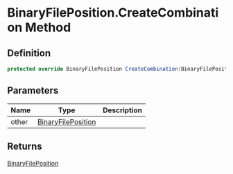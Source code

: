# BinaryFilePosition.CreateCombination Method
## Definition

```c#
protected override BinaryFilePosition CreateCombination(BinaryFilePosition other);
```

## Parameters

| Name | Type | Description |
| ---- | ---- | ----------- |
| other | [BinaryFilePosition](MrKWatkins.Ast.Position.BinaryFilePosition.md) |  |

## Returns

[BinaryFilePosition](MrKWatkins.Ast.Position.BinaryFilePosition.md)
